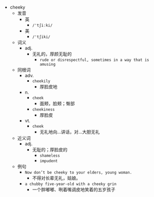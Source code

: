 - cheeky
  - 发音
    - 英
      - `/'tʃiːki/`
    - 美
      - `/'tʃiki/`
  - 词义
    - adj.
      - 无礼的，厚颜无耻的
        - `rude or disrespectful, sometimes in a way that is amusing`
  - 同根词
    - adv.
      - `cheekily`
        - 厚脸皮地
    - n.
      - `cheek`
        - 面颊，脸颊；臀部
      - `cheekiness`
        - 厚脸皮
    - vt.
      - `cheek`
        - 无礼地向…讲话，对…大胆无礼
  - 近义词
    - adj.
      - 无耻的；厚脸皮的
        - `shameless`
        - `impudent`
  - 例句
    - `Now don’t be cheeky to your elders, young woman.`
      - 不得对长辈无礼，姑娘。
    - `a chubby five-year-old with a cheeky grin`
      - 一个胖嘟嘟、咧着嘴调皮地笑着的五岁孩子

